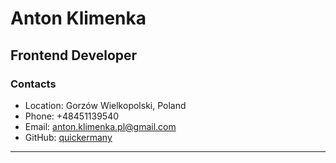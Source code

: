 # Anton Klimenka
## Frontend Developer

### Contacts

* Location: Gorzów Wielkopolski, Poland
* Phone: +48451139540
* Email: anton.klimenka.pl@gmail.com
* GitHub: [quickermany](https://github.com/quickermany)

********************************
